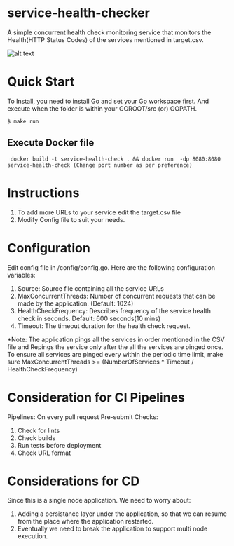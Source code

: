 # service-health-checker
A simple concurrent health check monitoring service that monitors the Health(HTTP Status Codes) of the services mentioned in target.csv.

![alt text](https://user-images.githubusercontent.com/80057294/121485936-4538e000-ca03-11eb-9e9d-1ab25a107c08.png)

# Quick Start

To Install, you need to install Go and set your Go workspace first. And execute when the folder is within your GOROOT/src (or) GOPATH.

```
$ make run
```

## Execute Docker file
```
 docker build -t service-health-check . && docker run  -dp 8080:8080 service-health-check (Change port number as per preference)
 ```
 
# Instructions
1) To add more URLs to your service edit the target.csv file
2) Modify Config file to suit your needs.

# Configuration
Edit config file in /config/config.go. Here are the following configuration variables:
1) Source: Source file containing all the service URLs
2) MaxConcurrentThreads: Number of concurrent requests that can be made by the application. (Default: 1024)
3) HealthCheckFrequency: Describes frequency of the service health check in seconds. Default: 600 seconds(10 mins)
4) Timeout: The timeout duration for the health check request.

*Note: The application pings all the services in order mentioned in the CSV file and Repings the service only after the all the services are pinged once. To ensure all services are pinged every within the periodic time limit, make sure MaxConcurrentThreads >= (NumberOfServices * Timeout / HealthCheckFrequency)

# Consideration for CI Pipelines
Pipelines: On every pull request
Pre-submit Checks:
1) Check for lints
2) Check builds
3) Run tests before deployment
4) Check URL format

# Considerations for CD
Since this is a single node application. We need to worry about:
1) Adding a persistance layer under the application, so that we can resume from the place where the application restarted.
2) Eventually we need to break the application to support multi node execution.
